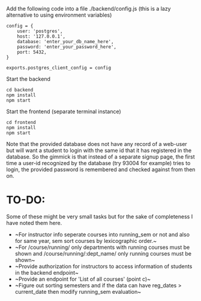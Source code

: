Add the following code into a file ./backend/config.js (this is a lazy alternative to using environment variables)
```
config = {
    user: 'postgres',
    host: '127.0.0.1',
    database: 'enter_your_db_name_here',
    password: 'enter_your_password_here',
    port: 5432,
}

exports.postgres_client_config = config
```

Start the backend
```
cd backend
npm install
npm start
```
Start the frontend (separate terminal instance)
```
cd frontend
npm install
npm start
```

Note that the provided database does not have any record of a web-user but will want a student to login with the same id that it has registered in the database. 
So the gimmick is that instead of a separate signup page, the first time a user-id recognized by the database (try 93004 for example) tries to login, the provided password is remembered and checked against from then on.

# TO-DO:
Some of these might be very small tasks but for the sake of completeness I have noted them here.
* ~For instructor info seperate courses into running_sem or not and also for same year, sem sort courses by lexicographic order.~
* ~For /course/running/ only departments with running courses must be shown and  /course/running/:dept_name/ only running courses must be shown~
* ~Provide authorization for instructors to access information of students in the backend endpoint~
* ~Provide an endpoint for 'List of all courses' (point c)~
* ~Figure out sorting semesters and if the data can have reg_dates > current_date then modify running_sem evaluation~